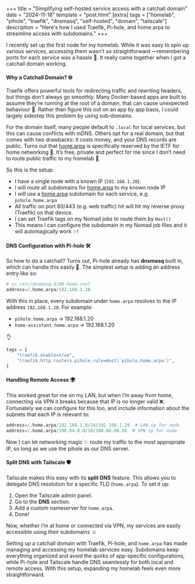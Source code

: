 +++
title = "Simplifying self-hosted service access with a catchall domain"
date = "2024-11-18"
template = "post.html"
[extra]
tags = ["homelab", "pihole", "traefik", "dnsmasq", "self-hosted", "domain", "tailscale"]
description = "Here's how I used Traefik, Pi-hole, and home.arpa to streamline access with subdomains."
+++

I recently set up the first node for my homelab. While it was easy to spin up various services, accessing them wasn’t so straightforward —remembering ports for each service was a hassle 🤯. It really came together when I got a catchall domain working.

#### Why a Catchall Domain?  🌐

Traefik offers powerful tools for redirecting traffic and rewriting headers, but things don’t always go smoothly. Many Docker-based apps are built to assume they’re running at the root of a domain, that can cause unexpected behaviour 🛑. Rather than figure this out on an app by app basis, I could largely sidestep this problem by using sub-domains.

For the domain itself, many people default to `.local` for local services, but this can cause conflicts with mDNS. Others opt for a real domain, but that comes with two drawbacks: it costs money, and your DNS records are public. Turns out that [home.arpa](http://home.arpa) is specifically reserved by the IETF for home networking 🏡. It’s free, private and perfect for me since I don’t need to route public traffic to my homelab 🙌.

So this is the setup:

- I have a single node with a known IP (`192.168.1.20`).
- I will route all subdomains for [home.arpa](http://home.arpa) to my known node IP
- I will use a [home.arpa](http://home.arpa) subdomain for each service, e.g. `pihole.home.arpa`
- All traffic on port 80/443 (e.g. web traffic) hit will hit my reverse proxy (Traefik) on that device.
- I can set Traefik tags on my Nomad jobs to route them by `Host()`
- This means I can configure the subdomain in my Nomad job files and it will automagically work ✨!

#### DNS Configuration with Pi-hole 🛠️

So how to do a catchall? Turns out, Pi-hole already has **dnsmasq** built in, which can handle this easily 🤩. The simplest setup is adding an address entry like so:

```python
# in /etc/dnsmasq.d/09-home.conf
address=/.home.arpa/192.168.1.20
```

With this in place, every subdomain under `home.arpa` resolves to the IP address `192.168.1.20`. For example:

- `pihole.home.arpa` → 192.168.1.20
- `home-assistant.home.arpa` → 192.168.1.20

👌

```python
tags = [
    "traefik.enable=true",
    "traefik.http.routers.pihole.rule=Host(`pihole.home.arpa`)",
]
```

#### Handling Remote Access 🌍

This worked great for me on my LAN, but when I’m away from home, connecting via VPN it breaks because that IP is no longer valid ❌. Fortunately we can configure for this too, and include information about the subnets that each IP is relevant to:

```python
address=/.home.arpa/192.168.1.0/24/192.168.1.20  # LAN ip for node
address=/.home.arpa/100.64.0.0/10/100.66.66.66  # VPN ip for node
```

Now I can let networking magic ✨ route my traffic to the most appropriate IP, so long as we use the pihole as our DNS server.

#### Split DNS with Tailscale 🛡️

Tailscale makes this easy with its **split DNS** feature. This allows you to delegate DNS resolution for a specific TLD (`home.arpa`). To set it up:

1. Open the Tailscale admin panel.
2. Go to the **DNS** section.
3. Add a custom nameserver for `home.arpa`.
4. Done!

Now, whether I’m at home or connected via VPN, my services are easily accessible using their subdomains ☺️

Setting up a catchall domain with Traefik, Pi-hole, and `home.arpa` has made managing and accessing my homelab services easy. Subdomains keep everything organized and avoid the quirks of app-specific configurations, while Pi-hole and Tailscale handle DNS seamlessly for both local and remote access. With this setup, expanding my homelab feels even more straightforward.
